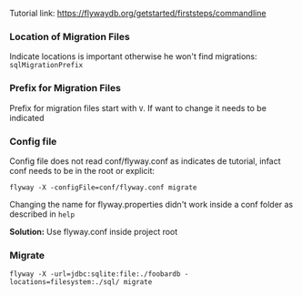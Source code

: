 Tutorial link: https://flywaydb.org/getstarted/firststeps/commandline

### Location of Migration Files
Indicate locations is important otherwise he won't find migrations: `sqlMigrationPrefix`


### Prefix for Migration Files
Prefix for migration files start with `V`. If want to change it needs to be indicated


### Config file

Config file does not read conf/flyway.conf as indicates de tutorial, infact conf needs to be in the root
or explicit:

```
flyway -X -configFile=conf/flyway.conf migrate

```

Changing the name for flyway.properties didn't work inside a conf folder as described in `help`

**Solution:** Use flyway.conf inside project root

### Migrate

```
flyway -X -url=jdbc:sqlite:file:./foobardb -locations=filesystem:./sql/ migrate
```


